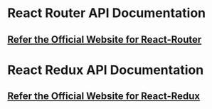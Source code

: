 # React Router API Documentation

## <a href="https://github.com/ReactTraining/react-router/tree/master/docs" target="_blank">Refer the Official Website for React-Router</a>

# React Redux API Documentation

## <a href="" target="_blank">Refer the Official Website for React-Redux</a>
